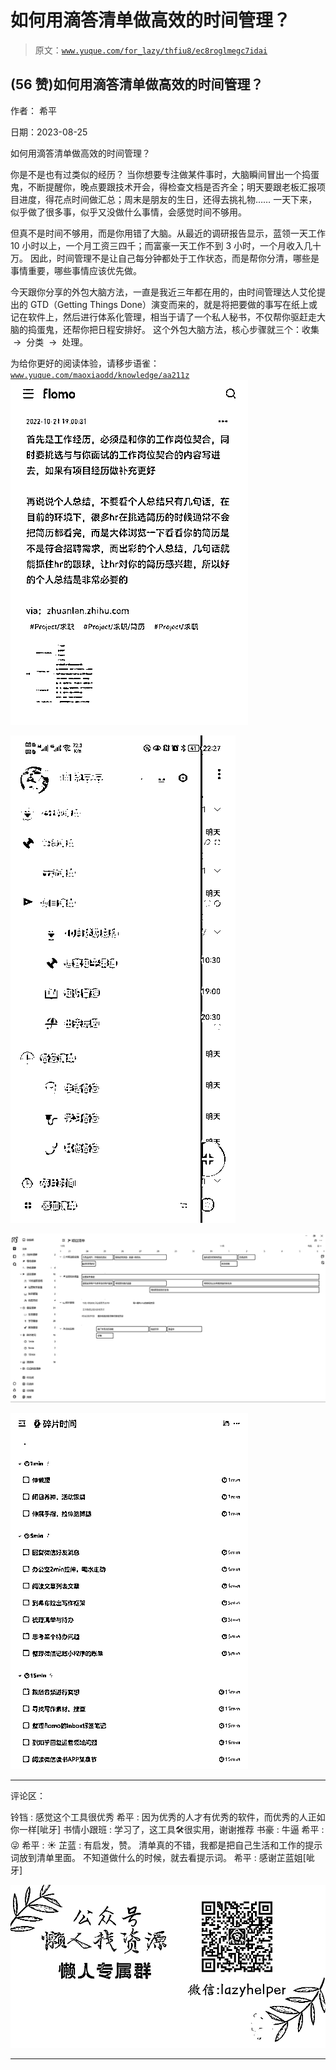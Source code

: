 # 如何用滴答清单做高效的时间管理？

> 原文：[`www.yuque.com/for_lazy/thfiu8/ec8roglmegc7idai`](https://www.yuque.com/for_lazy/thfiu8/ec8roglmegc7idai)

## (56 赞)如何用滴答清单做高效的时间管理？

作者： 希平

日期：2023-08-25

如何用滴答清单做高效的时间管理？

你是不是也有过类似的经历？
当你想要专注做某件事时，大脑瞬间冒出一个捣蛋鬼，不断提醒你，晚点要跟技术开会，得检查文档是否齐全；明天要跟老板汇报项目进度，得花点时间做汇总；周末是朋友的生日，还得去挑礼物……
一天下来，似乎做了很多事，似乎又没做什么事情，会感觉时间不够用。

但真不是时间不够用，而是你用错了大脑。从最近的调研报告显示，蓝领一天工作 10 小时以上，一个月工资三四千；而富豪一天工作不到 3 小时，一个月收入几十万。
因此，时间管理不是让自己每分钟都处于工作状态，而是帮你分清，哪些是事情重要，哪些事情应该优先做。

今天跟你分享的外包大脑方法，一直是我近三年都在用的，由时间管理达人艾伦提出的 GTD（Getting Things Done）演变而来的，就是将把要做的事写在纸上或记在软件上，然后进行体系化管理，相当于请了一个私人秘书，不仅帮你驱赶走大脑的捣蛋鬼，还帮你把日程安排好。
这个外包大脑方法，核心步骤就三个：收集  →  分类  →  处理。

为给你更好的阅读体验，请移步语雀：[`www.yuque.com/maoxiaodd/knowledge/aa211z`](https://www.yuque.com/maoxiaodd/knowledge/aa211z)![](img/7506fc41edcd1475bc5a0fa6c0bfe1a6.png)

![](img/f45c17b79136a53b0a9a7201a6d07ded.png)

![](img/9181cf2c1307ced9fc99d56c0f0f6eca.png)

![](img/b8779fecb6400110a9ab4fc0a288b965.png)

* * *

评论区：

铃铛 : 感觉这个工具很优秀
希平 : 因为优秀的人才有优秀的软件，而优秀的人正如你一样[呲牙]
书情小跟班 : 学习了，这工具🛠️很实用，谢谢推荐
书豪 : 牛逼
希平 : 😜
希平 : ☀️
芷蓝 : 有启发，赞。
清单真的不错，我都是把自己生活和工作的提示词放到清单里面。
不知道做什么的时候，就去看提示词。
希平 : 感谢芷蓝姐[呲牙]

![](img/1c37d505930596d12a88ab23e11aa07a.png)

* * *